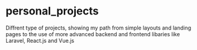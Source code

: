 # personal_projects
Diffrent type of projects, showing my path from simple layouts and landing pages to the use of more advanced backend and frontend libaries like Laravel, React.js and Vue.js
